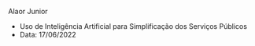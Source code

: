 Alaor Junior 
- Uso de Inteligência Artificial para Simplificação dos Serviços Públicos <br/>
- Data: 17/06/2022